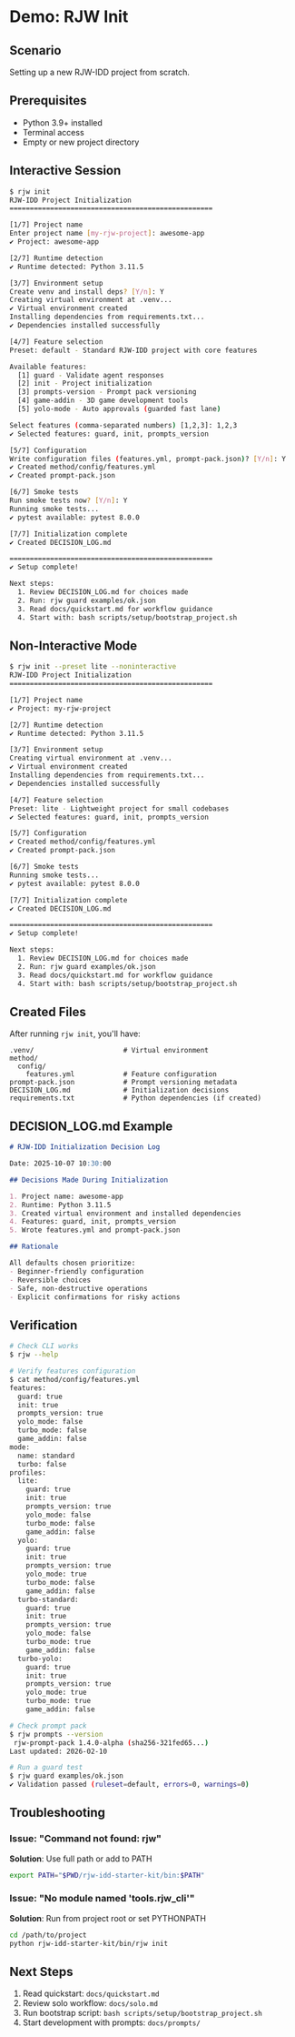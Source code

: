 # Demo: RJW Init

## Scenario
Setting up a new RJW-IDD project from scratch.

## Prerequisites
- Python 3.9+ installed
- Terminal access
- Empty or new project directory

## Interactive Session

```bash
$ rjw init
RJW-IDD Project Initialization
==================================================

[1/7] Project name
Enter project name [my-rjw-project]: awesome-app
✔ Project: awesome-app

[2/7] Runtime detection
✔ Runtime detected: Python 3.11.5

[3/7] Environment setup
Create venv and install deps? [Y/n]: Y
Creating virtual environment at .venv...
✔ Virtual environment created
Installing dependencies from requirements.txt...
✔ Dependencies installed successfully

[4/7] Feature selection
Preset: default - Standard RJW-IDD project with core features

Available features:
  [1] guard - Validate agent responses
  [2] init - Project initialization
  [3] prompts-version - Prompt pack versioning
  [4] game-addin - 3D game development tools
  [5] yolo-mode - Auto approvals (guarded fast lane)

Select features (comma-separated numbers) [1,2,3]: 1,2,3
✔ Selected features: guard, init, prompts_version

[5/7] Configuration
Write configuration files (features.yml, prompt-pack.json)? [Y/n]: Y
✔ Created method/config/features.yml
✔ Created prompt-pack.json

[6/7] Smoke tests
Run smoke tests now? [Y/n]: Y
Running smoke tests...
✔ pytest available: pytest 8.0.0

[7/7] Initialization complete
✔ Created DECISION_LOG.md

==================================================
✔ Setup complete!

Next steps:
  1. Review DECISION_LOG.md for choices made
  2. Run: rjw guard examples/ok.json
  3. Read docs/quickstart.md for workflow guidance
  4. Start with: bash scripts/setup/bootstrap_project.sh
```

## Non-Interactive Mode

```bash
$ rjw init --preset lite --noninteractive
RJW-IDD Project Initialization
==================================================

[1/7] Project name
✔ Project: my-rjw-project

[2/7] Runtime detection
✔ Runtime detected: Python 3.11.5

[3/7] Environment setup
Creating virtual environment at .venv...
✔ Virtual environment created
Installing dependencies from requirements.txt...
✔ Dependencies installed successfully

[4/7] Feature selection
Preset: lite - Lightweight project for small codebases
✔ Selected features: guard, init, prompts_version

[5/7] Configuration
✔ Created method/config/features.yml
✔ Created prompt-pack.json

[6/7] Smoke tests
Running smoke tests...
✔ pytest available: pytest 8.0.0

[7/7] Initialization complete
✔ Created DECISION_LOG.md

==================================================
✔ Setup complete!

Next steps:
  1. Review DECISION_LOG.md for choices made
  2. Run: rjw guard examples/ok.json
  3. Read docs/quickstart.md for workflow guidance
  4. Start with: bash scripts/setup/bootstrap_project.sh
```

## Created Files

After running `rjw init`, you'll have:

```
.venv/                      # Virtual environment
method/
  config/
    features.yml            # Feature configuration
prompt-pack.json            # Prompt versioning metadata
DECISION_LOG.md             # Initialization decisions
requirements.txt            # Python dependencies (if created)
```

## DECISION_LOG.md Example

```markdown
# RJW-IDD Initialization Decision Log

Date: 2025-10-07 10:30:00

## Decisions Made During Initialization

1. Project name: awesome-app
2. Runtime: Python 3.11.5
3. Created virtual environment and installed dependencies
4. Features: guard, init, prompts_version
5. Wrote features.yml and prompt-pack.json

## Rationale

All defaults chosen prioritize:
- Beginner-friendly configuration
- Reversible choices
- Safe, non-destructive operations
- Explicit confirmations for risky actions
```

## Verification

```bash
# Check CLI works
$ rjw --help

# Verify features configuration
$ cat method/config/features.yml
features:
  guard: true
  init: true
  prompts_version: true
  yolo_mode: false
  turbo_mode: false
  game_addin: false
mode:
  name: standard
  turbo: false
profiles:
  lite:
    guard: true
    init: true
    prompts_version: true
    yolo_mode: false
    turbo_mode: false
    game_addin: false
  yolo:
    guard: true
    init: true
    prompts_version: true
    yolo_mode: true
    turbo_mode: false
    game_addin: false
  turbo-standard:
    guard: true
    init: true
    prompts_version: true
    yolo_mode: false
    turbo_mode: true
    game_addin: false
  turbo-yolo:
    guard: true
    init: true
    prompts_version: true
    yolo_mode: true
    turbo_mode: true
    game_addin: false

# Check prompt pack
$ rjw prompts --version
 rjw-prompt-pack 1.4.0-alpha (sha256-321fed65...)
Last updated: 2026-02-10

# Run a guard test
$ rjw guard examples/ok.json
✔ Validation passed (ruleset=default, errors=0, warnings=0)
```

## Troubleshooting

### Issue: "Command not found: rjw"

**Solution**: Use full path or add to PATH
```bash
export PATH="$PWD/rjw-idd-starter-kit/bin:$PATH"
```

### Issue: "No module named 'tools.rjw_cli'"

**Solution**: Run from project root or set PYTHONPATH
```bash
cd /path/to/project
python rjw-idd-starter-kit/bin/rjw init
```

## Next Steps

1. Read quickstart: `docs/quickstart.md`
2. Review solo workflow: `docs/solo.md`
3. Run bootstrap script: `bash scripts/setup/bootstrap_project.sh`
4. Start development with prompts: `docs/prompts/`
